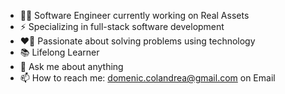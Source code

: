 - 👨‍💻 Software Engineer currently working on Real Assets
- ⚡ Specializing in full-stack software development
- ❤️‍🔥 Passionate about solving problems using technology
- 📚 Lifelong Learner
- 💬 Ask me about anything
- 📫 How to reach me: domenic.colandrea@gmail.com on Email